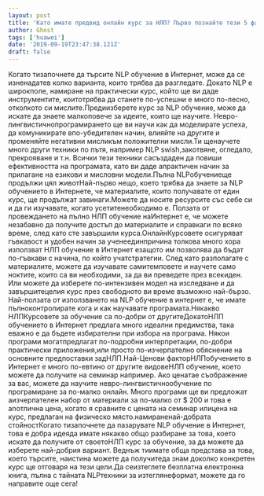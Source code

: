 ```yaml
---
layout: post
title: 'Като имате предвид онлайн курс за НЛП? Първо познайте тези 5 факта'
author: Ghost
tags: ['huawei']
date: '2019-09-19T23:47:38.121Z'
draft: false
---
```


Когато тизапочнете да търсите NLP обучение в Интернет, може да се изненадатев колко варианта, които трябва да разгледате. Докато NLP е широкполе, намиране на практически курс, който ще ви даде инструментите, коитотрябва да станете по-успешни е много по-лесно, отколкото си мислите.Предиизберете курс за NLP обучение, може да искате да знаете малкоповече за идеите, които ще научите. Невро-лингвистичнопрограмирането ще ви научи как да моделирате успеха, да комуникирате впо-убедителен начин, влияйте на другите и променяйте негативни мисликъм положителни мисли.Ти щенаучете много други техники по пътя, например NLP swish,закотвяне, огледало, прекрояване и т.н. Всички тези техники сасъздаден да повиши ефективността на програмата, като ви даде апрактичен начин за прилагане на езикови и мисловни модели.Пълна NLPобучениеще продължи цял животНай-първо нещо, което трябва да знаете за NLP обучението в Интернете, че материалите, които получавате от един курс, ще продължат завинаги.Можете да носите ресурсите със себе си и да ги изучавате, когато усетитенеобходимо е. Ползата от провеждането на пълно НЛП обучение наИнтернет е, че можете незабавно да получите достъп до материалите и справкаги по всяко време, след като сте завършили курса.ОнлайнКурсовете осигуряват гъвкавост и удобен начин за ученеединпричина толкова много хора използват НЛП обучение в Интернет езащото им позволява да бъдат по-гъвкави с начина, по който учатстратегии. След като разполагате с материалите, можете да изучавате самитемповете и научете само ноктите, които са ви необходими, за да ви преведете през всекиден. Или можете да изберете по-интензивен модел на изследване и да завършитецелия курс през свободното ви време възможно най-бързо. Най-ползата от използването на NLP обучение в интернет е, че имате пълноконтролирате кога и как научавате програмата.Някакво НЛПКурсовете за обучение са по-добри от другитеДокатоНЛП обучението в Интернет предлага много идеални предимства, така еважно е да бъдете избирателни при избора на програма. Някои програми могатпредлагат по-подробни интерпретации, по-добри практически приложения,или просто по-изчерпателно обяснение на основните предпоставки задНЛП.Най-Ценови факторНЛПобучението в Интернет е много по-евтино от другите видовеНЛП обучение, което можете да получите на семинар например. Ако ценатае съображение за вас, можете да научите невро-лингвистичнообучение по програмиране за по-малко онлайн. Много програми ще ви предложат aизчерпателен набор от материали за по-малко от $ 200 и това е anотлична цена, когато я сравните с цената на семинар илицена на курс, предлаган на физическо място.намираненай-добрата стойностКогато тизапочнете да пазарувате NLP обучение в Интернет, това е добра идеяда имате някакво общо разбиране за това, което искате да получите от своетоНЛП курс за обучение, за да можете да изберете най-добрия вариант. Веднъж тиимате обща представа за това, което търсите, наистина можете да получитеда знам доколко конкретен курс ще отговаря на тези цели.Да сеизтеглете безплатна електронна книга, пълна с тайната NLPтехники за изтеглянеформат, можете да го направите още сега!
